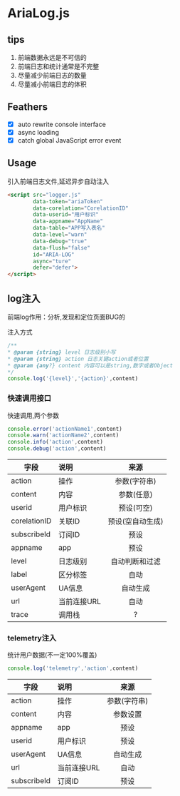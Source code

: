 # AriaLog.js

## tips

1. 前端数据永远是不可信的
2. 前端日志和统计通常是不完整
3. 尽量减少前端日志的数量
4. 尽量减小前端日志的体积

## Feathers
* [x] auto rewrite console interface
* [x] async loading 
* [x] catch global JavaScript error event

## Usage
引入前端日志文件,延迟异步自动注入
```html
<script src="logger.js"
        data-token="ariaToken"
        data-corelation="CorelationID"
        data-userid="用户标识"
        data-appname="AppName"
        data-table="APP写入表名"
        data-level="warn"
        data-debug="true"
        data-flush="false"
        id="ARIA-LOG"
        async="ture"
        defer="defer">
</script>
```


## log注入
前端log作用：分析,发现和定位页面BUG的

注入方式
```js
/**
* @param {string} level 日志级别小写
* @param {string} action 日志关键action或者位置
* @param {any?} content 内容可以是string,数字或者Object
*/
console.log('{level}','{action}',content)
```

### 快速调用接口
快速调用,两个参数
```js
console.error('actionName1',content)
console.warn('actionName2',content)
console.info('action',content)
console.debug('action',content)
```

|     字段     |    说明     |       来源       |
| ------------ | :---------- | :------------: |
| action       | 操作        |   参数(字符串)   |
| content      | 内容        |    参数(任意)    |
| userid       | 用户标识    |    预设(可空)    |
| corelationID | 关联ID      | 预设(空自动生成) |
| subscribeId  | 订阅ID      |       预设      |
| appname      | app         |       预设     |
| level        | 日志级别    |  自动判断和过滤  |
| label        | 区分标签    |       自动       |
| userAgent    | UA信息      |     自动生成     |
| url          | 当前连接URL |       自动       |
| trace        | 调用栈      |        ?        |


### telemetry注入
统计用户数据(不一定100%覆盖)
```js
console.log('telemetry','action',content)
```

|    字段     |    说明     |     来源     |
| ----------- | :--------- | :----------: |
| action      | 操作        | 参数(字符串) |
| content     | 内容        |   参数设置   |
| appname     | app        |     预设     |
| userid      | 用户标识    |     预设     |
| userAgent   | UA信息      |   自动生成   |
| url         | 当前连接URL |     自动     |
| subscribeId | 订阅ID      |     预设     |
